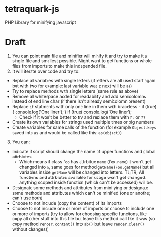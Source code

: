 # tetraquark-js
PHP Library for minifying javascript

# Draft
1. You can point main file and minifier will minify it and try to make it a single file and smallest possible. Might want to get functions or whole files from imports to make this independed file.
2. It will iterate over code and try to:
  - Replace all variables with single letters (if letters are all used start again but with two for example: last variable was `z` next will be `aa`)
  - Try to replace methods with single letters (same rule as above)
  - Remove all whitespace added for readability and add semicolomns instead of end line char (if there isn't already semicolomn present)
  - Replace `if` statments with only one line in them with braceless - if (true) { console.log('One liner'); } if (true) console.log('One liner');
    - Check if it won't be better to try and replace them with `?:` or `??`
  - Create its own variables for strings used multiple times or big numbers
  - Create variables for same calls of the function (for example `Object.keys` saved into `as` and would be called like this: `as(object)`)
3. You can:
  - Indicate if script should change the name of upper functions and global attrbiutes:
    - Which means if class `Foo` has attrbitue `name` (`Foo.name`) it won't get changed into `a`, same goes for method `getName` (`Foo.getName`) but all variables inside `getName` will be changed into letters. TL;TR; All functions and attrbiutes available for usage won't get changed, anything scoped inside function (which can't be accessed) will be.
  - Designate some methods and attributes from minifying or designate some methods and attributes which can't be minified (one or anothe; can't use both)
  - Choose to not include (copy the content) of its imports
  - Choose to not include one or more of imports or choose to include one or more of imports (try to allow for choosing specific functions, like copy all other stuff into this file but leave this method call like it was (so copy method `render.content()` into `ab()` but leave `render.clear()` without changes))
